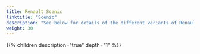 ```yaml
---
title: Renault Scenic
linktitle: "Scenic"
description: "See below for details of the different variants of Renault Scenic"
weight: 30
---
```

{{% children description="true" depth="1" %}}
